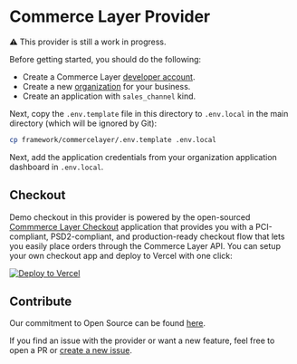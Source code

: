 # Commerce Layer Provider

⚠️ This provider is still a work in progress.

Before getting started, you should do the following:

- Create a Commerce Layer [developer account](https://commercelayer.io).
- Create a new [organization](https://commercelayer.io/docs/data-model/users-and-organizations/) for your business.
- Create an application with `sales_channel` kind.

Next, copy the `.env.template` file in this directory to `.env.local` in the main directory (which will be ignored by Git):

```bash
cp framework/commercelayer/.env.template .env.local
```

Next, add the application credentials from your organization application dashboard in `.env.local`.

## Checkout

Demo checkout in this provider is powered by the open-sourced [Commmerce Layer Checkout](https://github.com/commercelayer/commercelayer-checkout) application that provides you with a PCI-compliant, PSD2-compliant, and production-ready checkout flow that lets you easily place orders through the Commerce Layer API. You can setup your own checkout app and deploy to Vercel with one click:

[![Deploy to Vercel](https://vercel.co/button)](https://vercel.co/new/project?template=https://github.com/commercelayer/commercelayer-checkout)

## Contribute

Our commitment to Open Source can be found [here](https://vercel.com/oss).

If you find an issue with the provider or want a new feature, feel free to open a PR or [create a new issue](https://github.com/vercel/commerce/issues).